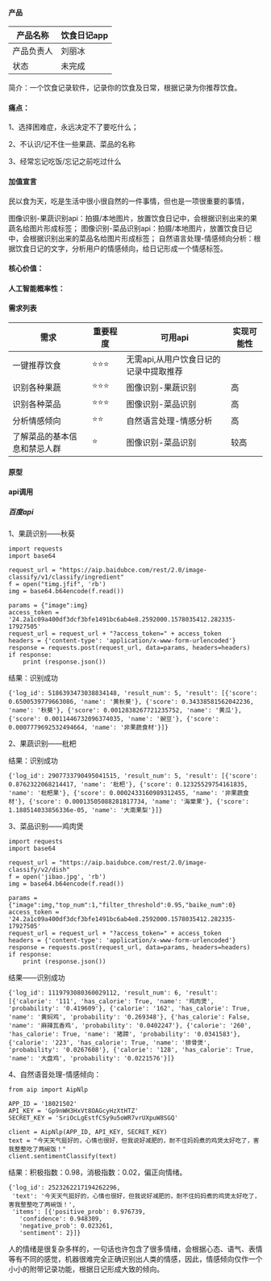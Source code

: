 #### 产品

| 产品名称  |饮食日记app  |
| -------- |-------- |
| 产品负责人     |刘丽冰 |
| 状态  | 未完成 |


简介：一个饮食记录软件，记录你的饮食及日常，根据记录为你推荐饮食。


#### 痛点：

1、选择困难症，永远决定不了要吃什么；

2、不认识/记不住一些果蔬、菜品的名称

3、经常忘记吃饭/忘记之前吃过什么

#### 加值宣言

民以食为天，吃是生活中很小很自然的一件事情，但也是一项很重要的事情，

图像识别-果蔬识别api：拍摄/本地图片，放置饮食日记中，会根据识别出来的果蔬名给图片形成标签；
图像识别-菜品识别api：拍摄/本地图片，放置饮食日记中，会根据识别出来的菜品名给图片形成标签；
自然语言处理-情感倾向分析：根据饮食日记的文字，分析用户的情感倾向，给日记形成一个情感标签。

#### 核心价值：



#### 人工智能概率性：



#### 需求列表

| 需求                         | 重要程度 | 可用api           |实现可能性|
| ---------------------------- | -------- | ----------------- | ----------------- |
| 一键推荐饮食|⭐⭐⭐ |无需api,从用户饮食日记的记录中提取推荐|
| 识别各种果蔬               | ⭐⭐⭐   | 图像识别-果蔬识别 |高|
| 识别各种菜品         | ⭐⭐⭐      | 图像识别-菜品识别 |高|
| 分析情感倾向         | ⭐⭐      | 自然语言处理-情感分析 |高|
| 了解菜品的基本信息和禁忌人群         | ⭐      | 图像识别-菜品识别 |较高|


#### 原型

#### api调用

##### 百度api

1、果蔬识别——秋葵
```
import requests
import base64

request_url = "https://aip.baidubce.com/rest/2.0/image-classify/v1/classify/ingredient"
f = open("timg.jfif", 'rb')
img = base64.b64encode(f.read())

params = {"image":img}
access_token = '24.2a1c09a400df3dcf3bfe1491bc6ab4e8.2592000.1578035412.282335-17927505'
request_url = request_url + "?access_token=" + access_token
headers = {'content-type': 'application/x-www-form-urlencoded'}
response = requests.post(request_url, data=params, headers=headers)
if response:
    print (response.json())
```
结果：识别成功
```
{'log_id': 5186393473038834148, 'result_num': 5, 'result': [{'score': 0.6500539779663086, 'name': '黄秋葵'}, {'score': 0.34338581562042236, 'name': '秋葵'}, {'score': 0.0012838267721235752, 'name': '黄瓜'}, {'score': 0.0011446732096374035, 'name': '豌豆'}, {'score': 0.0007779692532494664, 'name': '非果蔬食材'}]}
```

2、果蔬识别——枇杷

结果：识别成功
```
{'log_id': 2907733790495041515, 'result_num': 5, 'result': [{'score': 0.8762322068214417, 'name': '枇杷'}, {'score': 0.12325529754161835, 'name': '枇杷果'}, {'score': 0.0002433160989312455, 'name': '非果蔬食材'}, {'score': 0.00013505088281817734, 'name': '海棠果'}, {'score': 1.188514033856336e-05, 'name': '大南果梨'}]}
```
3、菜品识别——鸡肉煲
```
import requests
import base64

request_url = "https://aip.baidubce.com/rest/2.0/image-classify/v2/dish"
f = open('jibao.jpg', 'rb')
img = base64.b64encode(f.read())

params = {"image":img,"top_num":1,"filter_threshold":0.95,"baike_num":0}
access_token = '24.2a1c09a400df3dcf3bfe1491bc6ab4e8.2592000.1578035412.282335-17927505'
request_url = request_url + "?access_token=" + access_token
headers = {'content-type': 'application/x-www-form-urlencoded'}
response = requests.post(request_url, data=params, headers=headers)
if response:
    print (response.json())
```
结果——识别成功
```
{'log_id': 1119793080360029112, 'result_num': 6, 'result': [{'calorie': '111', 'has_calorie': True, 'name': '鸡肉煲', 'probability': '0.419609'}, {'calorie': '162', 'has_calorie': True, 'name': '黄焖鸡', 'probability': '0.269348'}, {'has_calorie': False, 'name': '麻辣瓦香鸡', 'probability': '0.0402247'}, {'calorie': '260', 'has_calorie': True, 'name': '猪蹄', 'probability': '0.0341583'}, {'calorie': '223', 'has_calorie': True, 'name': '排骨煲', 'probability': '0.0267608'}, {'calorie': '128', 'has_calorie': True, 'name': '大盘鸡', 'probability': '0.0221576'}]}
```
4、自然语音处理-情感倾向：
```
from aip import AipNlp

APP_ID = '18021502'
API_KEY = 'Gp9nWH3HxVt8OAGcyHzXtHTZ'
SECRET_KEY = 'SriOcLgEstfCSy9u5oWR7vrUXpuW8SGQ'

client = AipNlp(APP_ID, API_KEY, SECRET_KEY)
text = "今天天气挺好的，心情也很好，但我说好减肥的，耐不住妈妈煮的鸡煲太好吃了，害我整整吃了两碗饭！"
client.sentimentClassify(text)
```
结果：积极指数：0.98，消极指数：0.02，偏正向情绪。
```
{'log_id': 2523262217194262296,
 'text': '今天天气挺好的，心情也很好，但我说好减肥的，耐不住妈妈煮的鸡煲太好吃了，害我整整吃了两碗饭！',
 'items': [{'positive_prob': 0.976739,
   'confidence': 0.948309,
   'negative_prob': 0.023261,
   'sentiment': 2}]}
```
人的情绪是很复杂多样的，一句话也许包含了很多情绪，会根据心态、语气、表情等有不同的感觉，机器很难完全正确识别出人类的情感，因此，情感倾向仅作一个小小的附带记录功能，根据日记形成大致的倾向。
